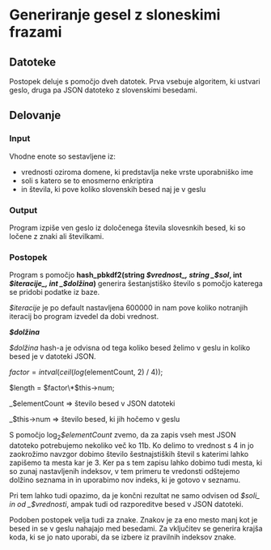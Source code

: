 # Generiranje gesel z sloneskimi frazami

## Datoteke

Postopek deluje s pomočjo dveh datotek. Prva vsebuje algoritem, ki ustvari geslo, druga pa JSON datoteko z slovenskimi besedami.

## Delovanje

### Input

Vhodne enote so sestavljene iz:

- vrednosti oziroma domene, ki predstavlja neke vrste uporabniško ime
- soli s katero se to enosmerno enkriptira
- in števila, ki pove koliko slovenskih besed naj je v geslu

### Output

Program izpiše ven geslo iz določenega števila slovesnkih besed, ki so ločene z znaki ali številkami.

### Postopek

Program s pomočjo **hash_pbkdf2(**string _$vrednost_, string _$sol_, int _$iteracije_, int _$dolžina_**)** generira šestanjstiško število s pomočjo katerega se pridobi podatke iz baze.

_$iteracije_ je po default nastavljena 600000 in nam pove koliko notranjih iteracij bo program izvedel da dobi vrednost.

**_$dolžina_**

_$dolžina_ hash-a je odvisna od tega koliko besed želimo v geslu in koliko besed je v datoteki JSON.

$factor = intval(ceil(log($elementCount, 2) / 4));

$length = $factor\*$this->num;

_$elementCount => število besed v JSON datoteki

_$this->num => število besed, ki jih hočemo v geslu

S pomočjo log<sub>2</sub>_$elementCount_ zvemo, da za zapis vseh mest JSON datoteko potrebujemo nekoliko več ko 11b. Ko delimo to vrednost s 4 in jo zaokrožimo navzgor dobimo število šestnajstiških števil s katerimi lahko zapišemo ta mesta kar je 3. Ker pa s tem zapisu lahko dobimo tudi mesta, ki so zunaj nastavljenih indeksov, v tem primeru te vredonsti odštejemo dolžino seznama in in uporabimo nov indeks, ki je gotovo v seznamu.

Pri tem lahko tudi opazimo, da je končni rezultat ne samo odvisen od _$soli_ in od _$vrednosti_, ampak tudi od razporeditve besed v JSON datoteki.

Podoben postopek velja tudi za znake. Znakov je za eno mesto manj kot je besed in se v geslu nahajajo med besedami. Za vključitev se generira krajša koda, ki se jo nato uporabi, da se izbere iz pravilnih indeksov znake.